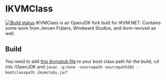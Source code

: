 # IKVMClass
[![Build status](https://ci.appveyor.com/api/projects/status/hg9xkweng3b3ur8o?svg=true)](https://ci.appveyor.com/project/jessielesbian/ikvmclass)
IKVMClass is an OpenJDK fork built for IKVM.NET. Contains some work from Jeroen Frijters, Windward Studios, and ikvm-revived as well.
## Build
You need to add [this ikvmstub file](https://mega.nz/file/cqARyYSR#011dw2hXY-eHVU2-I8-3e9Yl39kB2FWnkp4_U4rLFMM) to your boot class path for the build, cd into /OpenJDK and ````javac -g:none -sourcepath sourcepath282 -bootclasspath ikvmstubs.jar````!
